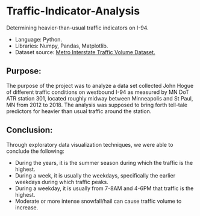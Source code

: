 # Traffic-Indicator-Analysis
Determining heavier-than-usual traffic indicators on I-94.

* Language: Python.
* Libraries: Numpy, Pandas, Matplotlib.
* Dataset source: [Metro Interstate Traffic Volume Dataset.](https://archive.ics.uci.edu/ml/datasets/Metro+Interstate+Traffic+Volume)

## Purpose:
The purpose of the project was to analyze a data set collected John Hogue of different traffic conditions on westbound I-94 as measured by MN DoT ATR station 301, located roughly midway between Minneapolis and St Paul, MN from 2012 to 2018. The analysis was supposed to bring forth tell-tale predictors for heavier than usual traffic around the station.

## Conclusion: 
Through exploratory data visualization techniques, we were able to conclude the following:
* During the years, it is the summer season during which the traffic is the highest.
* During a week, it is usually the weekdays, specifically the earlier weekdays during which traffic peaks.
* During a weekday, it is usually from 7-8AM and 4-6PM that traffic is the highest.
* Moderate or more intense snowfall/hail can cause traffic volume to increase.

